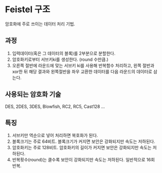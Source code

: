 # Feistel 구조

암호화에 주로 쓰이는 데이터 처리 기법.

## 과정
1. 입력데이터(혹은 그 데이터의 블록)를 2부분으로 분할한다.
2. 암호화키로부터 서브키ki를 생성한다. (round 수만큼.)
3. 오른쪽 절반에 라운드에 맞는 서브키 ki를 사용해 반복함수 처리하고, 왼쪽 절반과 xor한 뒤 해당 결과와 왼쪽절반을 좌우 교환한 데이터를 다음 라운드의 데이터로 삼는다.

## 사용되는 암호화 기술
DES, 2DES, 3DES, Blowfish, RC2, RC5, Cast128 ...

## 특징
1. 서브키만 역순으로 넣어 처리하면 복호화가 된다.
2. 블록크기는 주로 64비트. 블록크기가 커지면 보안은 강화되지만 속도는 저하된다.
3. 암호화키는 주로 128비트. 암호화키의 길이가 커지면 보안은 강화되지만 속도는 저하된다.
4. 반복횟수(round)는 클수록 보안이 강화되지만 속도는 저하된다. 일반적으로 16회반복.
